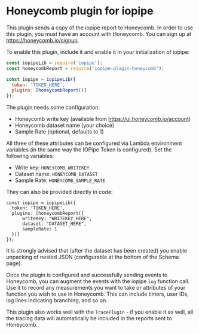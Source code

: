 # Honeycomb plugin for iopipe

This plugin sends a copy of the iopipe report to Honeycomb. In order to use this plugin, you must have an account with Honeycomb. You can sign up at https://honeycomb.io/signup.

To enable this plugin, include it and enable it in your initialization of iopipe:

``` js
const iopipeLib = require('iopipe');
const honeycombReport = require('iopipe-plugin-honeycomb');

const iopipe = iopipeLib({
  token: 'TOKEN_HERE',
  plugins: [honeycombReport()]
});
```

The plugin needs some configuration:

* Honeycomb write key (available from https://ui.honeycomb.io/account)
* Honeycomb dataset name (your choice)
* Sample Rate (optional, defaults to 1)

All three of these attributes can be configured via Lambda environment variables (in the same way the IOPipe Token is configured).  Set the following variables:

* Write key: `HONEYCOMB_WRITEKEY`
* Dataset name: `HONEYCOMB_DATASET`
* Sample Rate: `HONEYCOMB_SAMPLE_RATE`

They can also be provided directly in code:

```
const iopipe = iopipeLib({
  token: 'TOKEN_HERE',
  plugins: [honeycombReport({
      writeKey: "WRITEKEY_HERE",
      dataset: "DATASET_HERE",
      sampleRate: 1
  })]
});
```

It is strongly advised that (after the dataset has been created) you enable unpacking of nested JSON (configurable at the bottom of the Schema page).

Once the plugin is configured and successfully sending events to Honeycomb, you can augment the events with the iopipe `log` function call. Use it to record any measurements you want to take or attributes of your function you wish to use in Honeycomb. This can include timers, user IDs, log lines indicating branching, and so on.

This plugin also works well with the `TracePlugin` - if you enable it as well, all the tracing data will automatically be included in the reports sent to Honeycomb.
